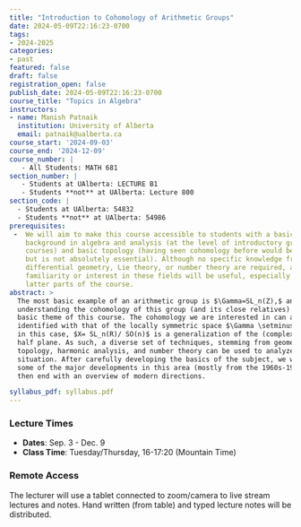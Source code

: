 ```yaml
---
title: "Introduction to Cohomology of Arithmetic Groups"
date: 2024-05-09T22:16:23-0700
tags:
- 2024-2025
categories:
- past
featured: false
draft: false
registration_open: false
publish_date: 2024-05-09T22:16:23-0700
course_title: "Topics in Algebra"
instructors:
- name: Manish Patnaik
  institution: University of Alberta
  email: patnaik@ualberta.ca
course_start: '2024-09-03'
course_end: '2024-12-09'
course_number: |
   - All Students: MATH 681
section_number: |
   - Students at UAlberta: LECTURE B1
   - Students **not** at UAlberta: Lecture 800
section_code: |
  - Students at UAlberta: 54832
  - Students **not** at UAlberta: 54986
prerequisites:
 -  We will aim to make this course accessible to students with a basic
    background in algebra and analysis (at the level of introductory graduate
    courses) and basic topology (having seen cohomology before would be useful,
    but is not absolutely essential). Although no specific knowledge from
    differential geometry, Lie theory, or number theory are required, additional
    familiarity or interest in these fields will be useful, especially in the
    latter parts of the course.
abstract: > 
  The most basic example of an arithmetic group is $\Gamma=SL_n(Z),$ and
  understanding the cohomology of this group (and its close relatives) will be the
  basic theme of this course. The cohomology we are interested in can also be
  identified with that of the locally symmetric space $\Gamma \setminus X$ where,
  in this case, $X= SL_n(R)/ SO(n)$ is a generalization of the (complex) upper
  half plane. As such, a diverse set of techniques, stemming from geometry,
  topology, harmonic analysis, and number theory can be used to analyze the
  situation. After carefully developing the basics of the subject, we will present
  some of the major developments in this area (mostly from the 1960s-1970s), and
  then end with an overview of modern directions.

syllabus_pdf: syllabus.pdf
---
```

### Lecture Times
 * **Dates**: Sep. 3 - Dec. 9
 * **Class Time**: Tuesday/Thursday, 16-17:20 (Mountain Time)

### Remote Access
The lecturer will use a tablet connected to zoom/camera to live stream lectures
and notes. Hand written (from table) and typed lecture notes will be
distributed.
